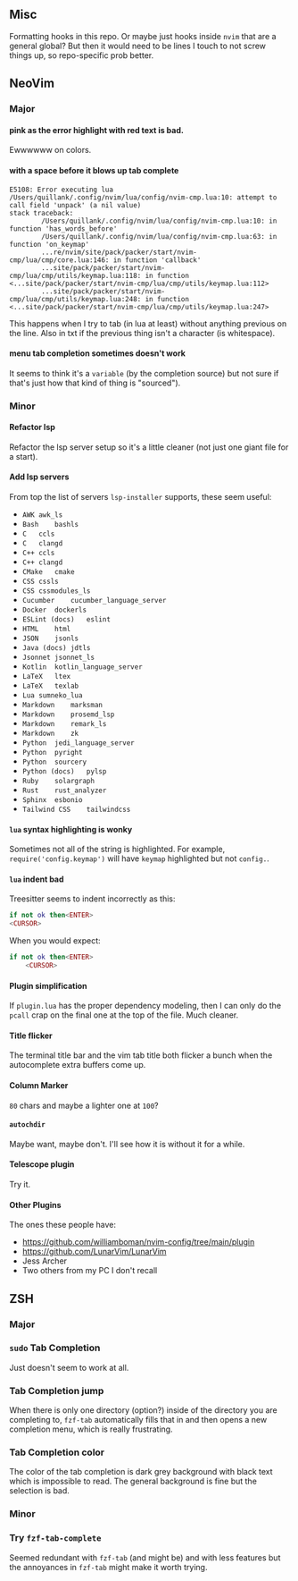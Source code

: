 ## Misc

Formatting hooks in this repo. Or maybe just hooks inside `nvim` that are a
general global? But then it would need to be lines I touch to not screw things
up, so repo-specific prob better.

## NeoVim

### Major

#### pink as the error highlight with red text is bad.

Ewwwwww on colors.

#### <TAB> with a space before it blows up tab complete

```
E5108: Error executing lua /Users/quillank/.config/nvim/lua/config/nvim-cmp.lua:10: attempt to call field 'unpack' (a nil value)
stack traceback:
        /Users/quillank/.config/nvim/lua/config/nvim-cmp.lua:10: in function 'has_words_before'
        /Users/quillank/.config/nvim/lua/config/nvim-cmp.lua:63: in function 'on_keymap'
        ...re/nvim/site/pack/packer/start/nvim-cmp/lua/cmp/core.lua:146: in function 'callback'
        ...site/pack/packer/start/nvim-cmp/lua/cmp/utils/keymap.lua:118: in function <...site/pack/packer/start/nvim-cmp/lua/cmp/utils/keymap.lua:112>
        ...site/pack/packer/start/nvim-cmp/lua/cmp/utils/keymap.lua:248: in function <...site/pack/packer/start/nvim-cmp/lua/cmp/utils/keymap.lua:247>
```
This happens when I try to tab (in lua at least) without anything previous on
the line. Also in txt if the previous thing isn't a character (is whitespace).

#### menu tab completion sometimes doesn't work

It seems to think it's a `variable` (by the completion source) but not sure if
that's just how that kind of thing is "sourced").

### Minor

#### Refactor lsp

Refactor the lsp server setup so it's a little cleaner (not just one giant file for a start).

#### Add lsp servers

From top the list of servers `lsp-installer` supports, these seem useful:
 * `AWK	awk_ls`
 * `Bash	bashls`
 * `C	ccls`
 * `C	clangd`
 * `C++	ccls`
 * `C++	clangd`
 * `CMake	cmake`
 * `CSS	cssls`
 * `CSS	cssmodules_ls`
 * `Cucumber	cucumber_language_server`
 * `Docker	dockerls`
 * `ESLint (docs)	eslint`
 * `HTML	html`
 * `JSON	jsonls`
 * `Java (docs)	jdtls`
 * `Jsonnet	jsonnet_ls`
 * `Kotlin	kotlin_language_server`
 * `LaTeX	ltex`
 * `LaTeX	texlab`
 * `Lua	sumneko_lua`
 * `Markdown	marksman`
 * `Markdown	prosemd_lsp`
 * `Markdown	remark_ls`
 * `Markdown	zk`
 * `Python	jedi_language_server`
 * `Python	pyright`
 * `Python	sourcery`
 * `Python (docs)	pylsp`
 * `Ruby	solargraph`
 * `Rust	rust_analyzer`
 * `Sphinx	esbonio`
 * `Tailwind CSS	tailwindcss`

#### `lua` syntax highlighting is wonky

Sometimes not all of the string is highlighted. For example,
`require('config.keymap')` will have `keymap` highlighted but not `config.`.

#### `lua` indent bad

Treesitter seems to indent incorrectly as this:

```lua
if not ok then<ENTER>
<CURSOR>
```

When you would expect:

```lua
if not ok then<ENTER>
    <CURSOR>
```

#### Plugin simplification

If `plugin.lua` has the proper dependency modeling, then I can only do the
`pcall` crap on the final one at the top of the file. Much cleaner.

#### Title flicker

The terminal title bar and the vim tab title both flicker a bunch when the
autocomplete extra buffers come up.

#### Column Marker

`80` chars and maybe a lighter one at `100`?

#### `autochdir`

Maybe want, maybe don't. I'll see how it is without it for a while.

#### Telescope plugin

Try it.

#### Other Plugins

The ones these people have:
* https://github.com/williamboman/nvim-config/tree/main/plugin
* https://github.com/LunarVim/LunarVim
* Jess Archer
* Two others from my PC I don't recall

## ZSH

### Major

### `sudo` Tab Completion

Just doesn't seem to work at all.

### Tab Completion jump

When there is only one directory (option?) inside of the directory you are
completing to, `fzf-tab` automatically fills that in and then opens a new
completion menu, which is really frustrating.

### Tab Completion color

The color of the tab completion is dark grey background with black text which
is impossible to read. The general background is fine but the selection is bad.

### Minor

### Try `fzf-tab-complete`

Seemed redundant with `fzf-tab` (and might be) and with less features but the
annoyances in `fzf-tab` might make it worth trying.
